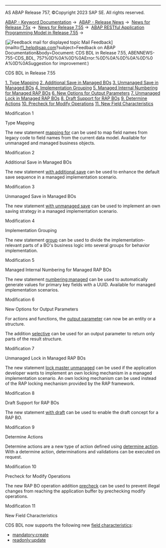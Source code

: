   

* * *

AS ABAP Release 757, ©Copyright 2023 SAP SE. All rights reserved.

[ABAP - Keyword Documentation](javascript:call_link\('abenabap.htm'\)) →  [ABAP - Release News](javascript:call_link\('abennews.htm'\)) →  [News for Release 7.5x](javascript:call_link\('abennews-75.htm'\)) →  [News for Release 7.55](javascript:call_link\('abennews-755.htm'\)) →  [ABAP RESTful Application Programming Model in Release 7.55](javascript:call_link\('abennews-755-restful.htm'\)) → 

 [![](Mail.gif?object=Mail.gif&sap-language=EN "Feedback mail for displayed topic") Mail Feedback](mailto:f1_help@sap.com?subject=Feedback on ABAP Documentation&body=Document: CDS BDL in Release 7.55, ABENNEWS-755-CDS_BDL, 757%0D%0A%0D%0AError:%0D%0A%0D%0A%0D%0
A%0D%0ASuggestion for improvement:)

CDS BDL in Release 7.55

[1\. Type Mapping](#!ABAP_MODIFICATION_1@1@)
[2\. Additional Save in Managed BOs](#!ABAP_MODIFICATION_2@2@)
[3\. Unmanaged Save in Managed BOs](#!ABAP_MODIFICATION_3@3@)
[4\. Implementation Grouping](#!ABAP_MODIFICATION_4@4@)
[5\. Managed Internal Numbering for Managed RAP BOs](#!ABAP_MODIFICATION_5@5@)
[6\. New Options for Output Parameters](#!ABAP_MODIFICATION_6@6@)
[7\. Unmanaged Lock in Managed RAP BOs](#!ABAP_MODIFICATION_7@7@)
[8\. Draft Support for RAP BOs](#!ABAP_MODIFICATION_8@8@)
[9\. Determine Actions](#!ABAP_MODIFICATION_9@9@)
[10\. Precheck for Modify Operations](#!ABAP_MODIFICATION_10@10@)
[11\. New Field Characteristics](#!ABAP_MODIFICATION_11@11@)

Modification 1   

Type Mapping

The new statement [mapping for](javascript:call_link\('abenbdl_type_mapping.htm'\)) can be used to map field names from legacy code to field names from the current data model. Available for unmanaged and managed business objects.

Modification 2   

Additional Save in Managed BOs

The new statement [with additional save](javascript:call_link\('abenbdl_saving.htm'\)) can be used to enhance the default save sequence in a managed implementation scenario.

Modification 3   

Unmanaged Save in Managed BOs

The new statement [with unmanaged save](javascript:call_link\('abenbdl_saving.htm'\)) can be used to implement an own saving strategy in a managed implementation scenario.

Modification 4   

Implementation Grouping

The new statement [group](javascript:call_link\('abenbdl_grouping.htm'\)) can be used to divide the implementation-relevant parts of a BO's business logic into several groups for behavior implementation.

Modification 5   

Managed Internal Numbering for Managed RAP BOs

The new statement [numbering:managed](javascript:call_link\('abenbdl_field_numbering.htm'\)) can be used to automatically generate values for primary key fields with a UUID. Available for managed implementation scenarios.

Modification 6   

New Options for Output Parameters

For actions and functions, the [output parameter](javascript:call_link\('abenbdl_action_output_para.htm'\)) can now be an entity or a structure.

The addition [selective](javascript:call_link\('abenbdl_action_output_para.htm'\)) can be used for an output parameter to return only parts of the result structure.

Modification 7   

Unmanaged Lock in Managed RAP BOs

The new statement [lock master unmanaged](javascript:call_link\('abenbdl_locking.htm'\)) can be used if the application developer wants to implement an own locking mechanism in a managed implementation scenario. An own locking mechanism can be used instead of the RAP locking mechanism provided by the RAP framework.

Modification 8   

Draft Support for RAP BOs

The new statement [with draft](javascript:call_link\('abenbdl_with_draft.htm'\)) can be used to enable the draft concept for a RAP BO.

Modification 9   

Determine Actions

Determine actions are a new type of action defined using [determine action](javascript:call_link\('abenbdl_determine_action.htm'\)). With a determine action, determinations and validations can be executed on request.

Modification 10   

Precheck for Modify Operations

The new RAP BO operation addition [precheck](javascript:call_link\('abenbdl_precheck.htm'\)) can be used to prevent illegal changes from reaching the application buffer by prechecking modify operations.

Modification 11   

New Field Characteristics

CDS BDL now supports the following new [field characteristics](javascript:call_link\('abenbdl_field_char.htm'\)):

-   [mandatory:create](javascript:call_link\('abenbdl_field_char.htm'\))
-   [readonly:update](javascript:call_link\('abenbdl_field_char.htm'\))